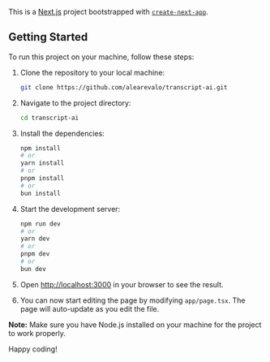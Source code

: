 This is a [Next.js](https://nextjs.org/) project bootstrapped with [`create-next-app`](https://github.com/vercel/next.js/tree/canary/packages/create-next-app).
## Getting Started

To run this project on your machine, follow these steps:

1. Clone the repository to your local machine:
    ```bash
    git clone https://github.com/alearevalo/transcript-ai.git
    ```

2. Navigate to the project directory:
    ```bash
    cd transcript-ai
    ```

3. Install the dependencies:
    ```bash
    npm install
    # or
    yarn install
    # or
    pnpm install
    # or
    bun install
    ```

4. Start the development server:
    ```bash
    npm run dev
    # or
    yarn dev
    # or
    pnpm dev
    # or
    bun dev
    ```

5. Open [http://localhost:3000](http://localhost:3000) in your browser to see the result.

6. You can now start editing the page by modifying `app/page.tsx`. The page will auto-update as you edit the file.

**Note:** Make sure you have Node.js installed on your machine for the project to work properly.

Happy coding!